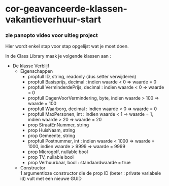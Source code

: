 # cor-geavanceerde-klassen-vakantieverhuur-start

### zie panopto video voor uitleg project

Hier wordt enkel stap voor stap opgelijst wat je moet doen.  

In de Class Library maak je volgende klassen aan :  

* De klasse Verblijf  
  * Eigenschappen  
    * propfull  ID, string, readonly (dus setter verwijderen)  
    * propfull  Basisprijs, decimal : indien waarde < 0  => waarde = 0
    * propfull  VerminderdePrijs, decimal : indien waarde < 0  => waarde = 0
    * propfull  DagenVoorVermindering, byte, indien waarde > 100 => waarde = 100
    * propfull  Waarborg, decimal : indien waarde < 0  => waarde = 0   
    * propfull  MaxPersonen, int : indien waarde < 1 => waarde = 1, indien waarde > 20 => waarde = 20  
    * prop  StraatEnNummer, string  
    * prop  HuisNaam, string  
    * prop  Gemeente, string  
    * propfull  Postnummer, int : indien waarde < 1000 => waarde = 1000, indien waarde > 9999 => waarde = 9999  
    * prop  Microgolf, nullable bool  
    * prop  TV, nullable bool  
    * prop  Verhuurbaar, bool : standaardwaarde = true  
  * Constructor  
    1 argumentloze constructor die de prop ID (beter : private variabele id) vult met een nieuwe GUID

    

